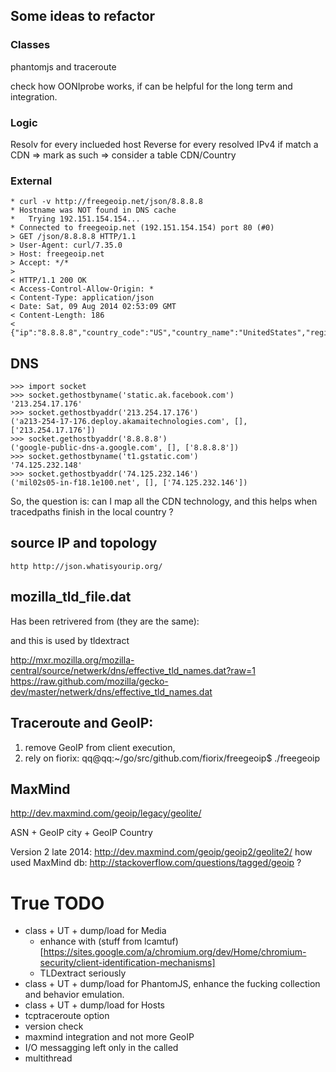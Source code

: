 ## Some ideas to refactor

### Classes

phantomjs and traceroute

check how OONIprobe works, if can be helpful for the long term and integration.

### Logic

Resolv for every inclueded host
Reverse for every resolved IPv4
if match a CDN => mark as such => consider a table CDN/Country

### External

    * curl -v http://freegeoip.net/json/8.8.8.8
    * Hostname was NOT found in DNS cache
    *   Trying 192.151.154.154...
    * Connected to freegeoip.net (192.151.154.154) port 80 (#0)
    > GET /json/8.8.8.8 HTTP/1.1
    > User-Agent: curl/7.35.0
    > Host: freegeoip.net
    > Accept: */*
    > 
    < HTTP/1.1 200 OK
    < Access-Control-Allow-Origin: *
    < Content-Type: application/json
    < Date: Sat, 09 Aug 2014 02:53:09 GMT
    < Content-Length: 186
    < 
    {"ip":"8.8.8.8","country_code":"US","country_name":"UnitedStates","region_code":"","region_name":"","city":"","zipcode":"","latitude":38,"longitude":-97,"metro_code":"","area_code":""}

## DNS

    >>> import socket
    >>> socket.gethostbyname('static.ak.facebook.com')
    '213.254.17.176'
    >>> socket.gethostbyaddr('213.254.17.176')
    ('a213-254-17-176.deploy.akamaitechnologies.com', [], ['213.254.17.176'])
    >>> socket.gethostbyaddr('8.8.8.8')
    ('google-public-dns-a.google.com', [], ['8.8.8.8'])
    >>> socket.gethostbyname('t1.gstatic.com')
    '74.125.232.148'
    >>> socket.gethostbyaddr('74.125.232.146')
    ('mil02s05-in-f18.1e100.net', [], ['74.125.232.146'])


So, the question is: can I map all the CDN technology, and this helps when tracedpaths finish in the local country ?

## source IP and topology

    http http://json.whatisyourip.org/


## mozilla_tld_file.dat

Has been retrivered from (they are the same):

and this is used by tldextract

http://mxr.mozilla.org/mozilla-central/source/netwerk/dns/effective_tld_names.dat?raw=1
https://raw.github.com/mozilla/gecko-dev/master/netwerk/dns/effective_tld_names.dat


## Traceroute and GeoIP:

1) remove GeoIP from client execution,
2) rely on fiorix: qq@qq:~/go/src/github.com/fiorix/freegeoip$ ./freegeoip 


## MaxMind

http://dev.maxmind.com/geoip/legacy/geolite/

ASN + GeoIP city + GeoIP Country

Version 2 late 2014: http://dev.maxmind.com/geoip/geoip2/geolite2/
how used MaxMind db: http://stackoverflow.com/questions/tagged/geoip ?


# True TODO

  * class + UT + dump/load for Media
    * enhance with (stuff from lcamtuf)[https://sites.google.com/a/chromium.org/dev/Home/chromium-security/client-identification-mechanisms]
    * TLDextract seriously
  * class + UT + dump/load for PhantomJS, enhance the fucking collection and behavior emulation.
  * class + UT + dump/load for Hosts
  * tcptraceroute option
  * version check
  * maxmind integration and not more GeoIP
  * I/O messagging left only in the called
  * multithread


